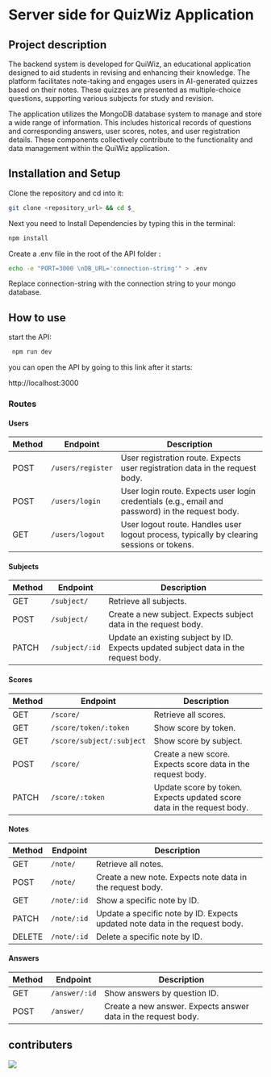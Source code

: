 # Server side for QuizWiz Application

## Project description

The backend system is developed for QuiWiz, an educational application designed to aid students in revising and enhancing their knowledge. The platform facilitates note-taking and engages users in AI-generated quizzes based on their notes. These quizzes are presented as multiple-choice questions, supporting various subjects for study and revision.

The application utilizes the MongoDB database system to manage and store a wide range of information. This includes historical records of questions and corresponding answers, user scores, notes, and user registration details. These components collectively contribute to the functionality and data management within the QuiWiz application.

## Installation and Setup

Clone the repository and cd into it:

```bash
git clone <repository_url> && cd $_
```

Next you need to Install Dependencies by typing this in the terminal:

```bash
npm install
```

Create a .env file in the root of the API folder :

```bash
echo -e "PORT=3000 \nDB_URL='connection-string'" > .env
```

Replace connection-string with the connection string to your mongo database.

## How to use

start the API:

```bash
 npm run dev
```

you can open the API by going to this link after it starts:

http://localhost:3000

### Routes

#### Users

| Method | Endpoint          | Description                                                                                      |
| ------ | ----------------- | ------------------------------------------------------------------------------------------------ |
| POST   | `/users/register` | User registration route. Expects user registration data in the request body.                     |
| POST   | `/users/login`    | User login route. Expects user login credentials (e.g., email and password) in the request body. |
| GET    | `/users/logout`   | User logout route. Handles user logout process, typically by clearing sessions or tokens.        |

#### Subjects

| Method | Endpoint       | Description                                                                         |
| ------ | -------------- | ----------------------------------------------------------------------------------- |
| GET    | `/subject/`    | Retrieve all subjects.                                                              |
| POST   | `/subject/`    | Create a new subject. Expects subject data in the request body.                     |
| PATCH  | `/subject/:id` | Update an existing subject by ID. Expects updated subject data in the request body. |

#### Scores

| Method | Endpoint                  | Description                                                            |
| ------ | ------------------------- | ---------------------------------------------------------------------- |
| GET    | `/score/`                 | Retrieve all scores.                                                   |
| GET    | `/score/token/:token`     | Show score by token.                                                   |
| GET    | `/score/subject/:subject` | Show score by subject.                                                 |
| POST   | `/score/`                 | Create a new score. Expects score data in the request body.            |
| PATCH  | `/score/:token`           | Update score by token. Expects updated score data in the request body. |

#### Notes

| Method | Endpoint    | Description                                                                  |
| ------ | ----------- | ---------------------------------------------------------------------------- |
| GET    | `/note/`    | Retrieve all notes.                                                          |
| POST   | `/note/`    | Create a new note. Expects note data in the request body.                    |
| GET    | `/note/:id` | Show a specific note by ID.                                                  |
| PATCH  | `/note/:id` | Update a specific note by ID. Expects updated note data in the request body. |
| DELETE | `/note/:id` | Delete a specific note by ID.                                                |

#### Answers

| Method | Endpoint      | Description                                                   |
| ------ | ------------- | ------------------------------------------------------------- |
| GET    | `/answer/:id` | Show answers by question ID.                                  |
| POST   | `/answer/`    | Create a new answer. Expects answer data in the request body. |

## contributers

<a href="https://github.com/nine96as/reddy31_server/graphs/contributors">
  <img src="https://contrib.rocks/image?repo=nine96as/reddy31_server" />
</a>
